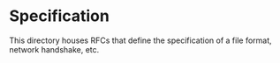 # Specification

This directory houses RFCs that define the specification of a file format, network handshake, etc.
